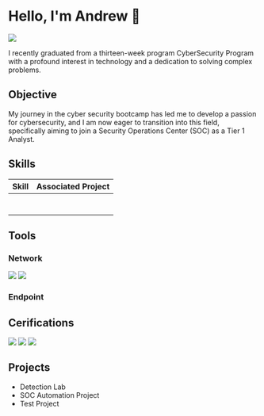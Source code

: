 # Hello, I'm Andrew 👋
 
  <a href="https://linkedin.com/in/andrewlukeman"><img src="https://img.shields.io/badge/-LinkedIn-0072b1?&style=for-the-badge&logo=linkedin&logoColor=white" /></a>

<!-- [Brief Introduction] -->

I recently graduated from a thirteen-week program CyberSecurity Program with a profound interest in technology and a dedication to solving complex problems.

## Objective
<!-- [Provide Objective] -->

My journey in the cyber security bootcamp has led me to develop a passion for cybersecurity, and I am now eager to transition into this field, specifically aiming to join a Security Operations Center (SOC) as a Tier 1 Analyst.

## Skills
<!-- [Provide skills and associated project. Make sure to hyperlink the project] -->

| Skill                                        | Associated Project          |
|----------------------------------------------|-----------------------------|
|                                              |                             
|                                              |
|                                              |
|                                              |
|                                              |
|                                              |
|                                              |

## Tools
<!-- [Provide tools and brek them down into categories. Use ChatGPT to help create the link] -->

### Network
<div>
 <img src="https://img.shields.io/badge/-Wireshark-1679A7?&style=for-the-badge&logo=Wireshark&logoColor=white" />
 <img src="https://img.shields.io/badge/-Packet%20Tracer-009B77?&style=for-the-badge&logo=Cisco&logoColor=white" />

 
</div>

### Endpoint
<div></div>

## Cerifications
<!-- [Provide certifications that you have obtained. Use ChatGPT to help create the link] -->
<div>
 <img src="https://img.shields.io/badge/-CySA%2B-8C4E3C?&style=for-the-badge&logo=CompTIA&logoColor=white" />
 <img src="https://img.shields.io/badge/-Cybersecurity%20Essentials-003B5C?&style=for-the-badge&logo=CompTIA&logoColor=white" />
 <img src="https://img.shields.io/badge/-Network%20Essentials-003B5C?&style=for-the-badge&logo=CompTIA&logoColor=white" />

 </div>

## Projects
- Detection Lab
- SOC Automation Project
- Test Project
 
<!--
**AndrewDefends/AndrewDefends** is a ✨ _special_ ✨ repository because its `README.md` (this file) appears on your GitHub profile.

Here are some ideas to get you started:

- 🔭 I’m currently working on ...
- 🌱 I’m currently learning ...
- 👯 I’m looking to collaborate on ...
- 🤔 I’m looking for help with ...
- 💬 Ask me about ...
- 📫 How to reach me: ...
- 😄 Pronouns: ...
- ⚡ Fun fact: ...
-->
